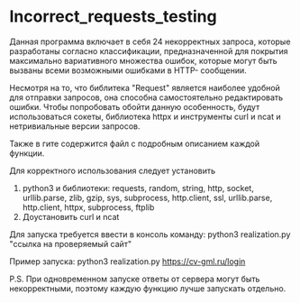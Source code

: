 # Incorrect_requests_testing
Данная программа включает в себя 24 некорректных запроса, которые разработаны 
согласно классификации, предназначенной для покрытия максимально вариативного 
множества ошибок, которые могут быть вызваны всеми возможными ошибками в HTTP-
сообщении.

Несмотря на то, что библитека "Request" является наиболее удобной для отправки 
запросов, она способна самостоятельно редактировать ошибки. Чтобы попробовать 
обойти данную особенность, будут использоваться сокеты, библиотека httpx и инструменты curl и ncat и 
нетривиальные версии запросов.

Также в гите содержится файл с подробным описанием каждой функции.

Для корректного использования следует установить 
1. python3 и библиотеки: 
requests,
random,
string,
http,
socket,
urllib.parse,
zlib,
gzip,
sys,
subprocess,
http.client,
ssl,
urllib.parse,
http.client,
httpx,
subprocess,
ftplib
2. Доустановить curl и ncat

Для запуска требуется ввести в консоль команду: 
python3 realization.py "ссылка на проверяемый сайт" 

Пример запуска: python3 realization.py https://cv-gml.ru/login


P.S. При одновременном запуске ответы от сервера могут быть некорректными, поэтому каждую функцию лучше запускать отдельно.


